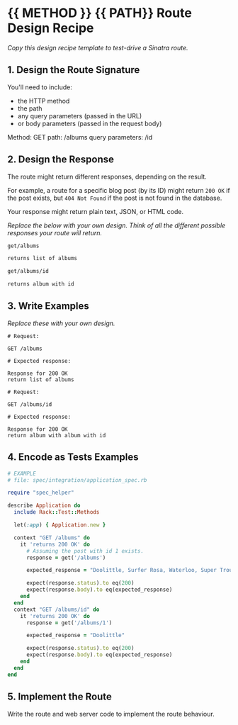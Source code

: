 # {{ METHOD }} {{ PATH}} Route Design Recipe

_Copy this design recipe template to test-drive a Sinatra route._

## 1. Design the Route Signature

You'll need to include:
  * the HTTP method
  * the path
  * any query parameters (passed in the URL)
  * or body parameters (passed in the request body)

  Method: GET
  path: /albums
  query parameters: /id
## 2. Design the Response

The route might return different responses, depending on the result.

For example, a route for a specific blog post (by its ID) might return `200 OK` if the post exists, but `404 Not Found` if the post is not found in the database.

Your response might return plain text, JSON, or HTML code. 

_Replace the below with your own design. Think of all the different possible responses your route will return._

```html
get/albums

returns list of albums
```

```html
get/albums/id

returns album with id
```

## 3. Write Examples

_Replace these with your own design._

```
# Request:

GET /albums

# Expected response:

Response for 200 OK
return list of albums
```

```
# Request:

GET /albums/id

# Expected response:

Response for 200 OK
return album with album with id
```

## 4. Encode as Tests Examples

```ruby
# EXAMPLE
# file: spec/integration/application_spec.rb

require "spec_helper"

describe Application do
  include Rack::Test::Methods

  let(:app) { Application.new }

  context "GET /albums" do
    it 'returns 200 OK' do
      # Assuming the post with id 1 exists.
      response = get('/albums')

      expected_response = "Doolittle, Surfer Rosa, Waterloo, Super Trouper, Bossanova, Lover, Folklore, I Put a Spell on You, Baltimore, Here Comes the Sun, Fodder on my Wings, Ring Ring"

      expect(response.status).to eq(200)
      expect(response.body).to eq(expected_response)
    end
  end
  context "GET /albums/id" do
    it 'returns 200 OK' do
      response = get('/albums/1')

      expected_response = "Doolittle"

      expect(response.status).to eq(200)
      expect(response.body).to eq(expected_response)
    end
  end
end
```

## 5. Implement the Route

Write the route and web server code to implement the route behaviour.

